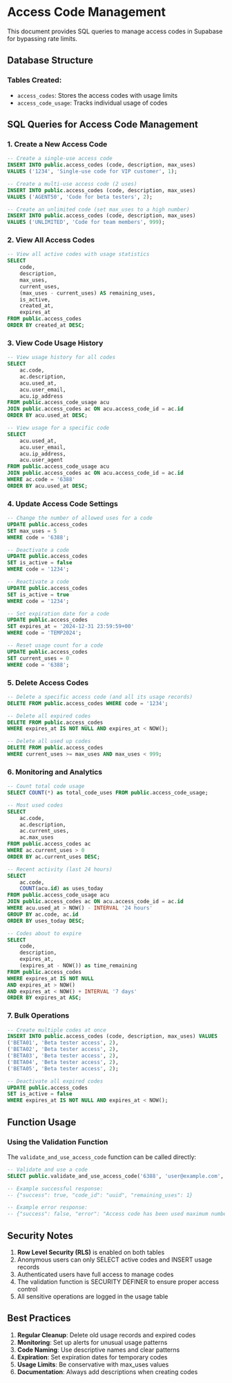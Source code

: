 # Access Code Management

This document provides SQL queries to manage access codes in Supabase for bypassing rate limits.

## Database Structure

### Tables Created:
- `access_codes`: Stores the access codes with usage limits
- `access_code_usage`: Tracks individual usage of codes

## SQL Queries for Access Code Management

### 1. Create a New Access Code

```sql
-- Create a single-use access code
INSERT INTO public.access_codes (code, description, max_uses)
VALUES ('1234', 'Single-use code for VIP customer', 1);

-- Create a multi-use access code (2 uses)
INSERT INTO public.access_codes (code, description, max_uses)
VALUES ('AGENT50', 'Code for beta testers', 2);

-- Create an unlimited code (set max_uses to a high number)
INSERT INTO public.access_codes (code, description, max_uses)
VALUES ('UNLIMITED', 'Code for team members', 999);
```

### 2. View All Access Codes

```sql
-- View all active codes with usage statistics
SELECT 
    code,
    description,
    max_uses,
    current_uses,
    (max_uses - current_uses) AS remaining_uses,
    is_active,
    created_at,
    expires_at
FROM public.access_codes
ORDER BY created_at DESC;
```

### 3. View Code Usage History

```sql
-- View usage history for all codes
SELECT 
    ac.code,
    ac.description,
    acu.used_at,
    acu.user_email,
    acu.ip_address
FROM public.access_code_usage acu
JOIN public.access_codes ac ON acu.access_code_id = ac.id
ORDER BY acu.used_at DESC;

-- View usage for a specific code
SELECT 
    acu.used_at,
    acu.user_email,
    acu.ip_address,
    acu.user_agent
FROM public.access_code_usage acu
JOIN public.access_codes ac ON acu.access_code_id = ac.id
WHERE ac.code = '6388'
ORDER BY acu.used_at DESC;
```

### 4. Update Access Code Settings

```sql
-- Change the number of allowed uses for a code
UPDATE public.access_codes 
SET max_uses = 5 
WHERE code = '6388';

-- Deactivate a code
UPDATE public.access_codes 
SET is_active = false 
WHERE code = '1234';

-- Reactivate a code
UPDATE public.access_codes 
SET is_active = true 
WHERE code = '1234';

-- Set expiration date for a code
UPDATE public.access_codes 
SET expires_at = '2024-12-31 23:59:59+00'
WHERE code = 'TEMP2024';

-- Reset usage count for a code
UPDATE public.access_codes 
SET current_uses = 0 
WHERE code = '6388';
```

### 5. Delete Access Codes

```sql
-- Delete a specific access code (and all its usage records)
DELETE FROM public.access_codes WHERE code = '1234';

-- Delete all expired codes
DELETE FROM public.access_codes 
WHERE expires_at IS NOT NULL AND expires_at < NOW();

-- Delete all used up codes
DELETE FROM public.access_codes 
WHERE current_uses >= max_uses AND max_uses < 999;
```

### 6. Monitoring and Analytics

```sql
-- Count total code usage
SELECT COUNT(*) as total_code_uses FROM public.access_code_usage;

-- Most used codes
SELECT 
    ac.code,
    ac.description,
    ac.current_uses,
    ac.max_uses
FROM public.access_codes ac
WHERE ac.current_uses > 0
ORDER BY ac.current_uses DESC;

-- Recent activity (last 24 hours)
SELECT 
    ac.code,
    COUNT(acu.id) as uses_today
FROM public.access_code_usage acu
JOIN public.access_codes ac ON acu.access_code_id = ac.id
WHERE acu.used_at > NOW() - INTERVAL '24 hours'
GROUP BY ac.code, ac.id
ORDER BY uses_today DESC;

-- Codes about to expire
SELECT 
    code,
    description,
    expires_at,
    (expires_at - NOW()) as time_remaining
FROM public.access_codes
WHERE expires_at IS NOT NULL 
AND expires_at > NOW() 
AND expires_at < NOW() + INTERVAL '7 days'
ORDER BY expires_at ASC;
```

### 7. Bulk Operations

```sql
-- Create multiple codes at once
INSERT INTO public.access_codes (code, description, max_uses) VALUES
('BETA01', 'Beta tester access', 2),
('BETA02', 'Beta tester access', 2),
('BETA03', 'Beta tester access', 2),
('BETA04', 'Beta tester access', 2),
('BETA05', 'Beta tester access', 2);

-- Deactivate all expired codes
UPDATE public.access_codes 
SET is_active = false 
WHERE expires_at IS NOT NULL AND expires_at < NOW();
```

## Function Usage

### Using the Validation Function

The `validate_and_use_access_code` function can be called directly:

```sql
-- Validate and use a code
SELECT public.validate_and_use_access_code('6388', 'user@example.com', '192.168.1.1', 'Mozilla/5.0...');

-- Example successful response:
-- {"success": true, "code_id": "uuid", "remaining_uses": 1}

-- Example error response:
-- {"success": false, "error": "Access code has been used maximum number of times"}
```

## Security Notes

1. **Row Level Security (RLS)** is enabled on both tables
2. Anonymous users can only SELECT active codes and INSERT usage records
3. Authenticated users have full access to manage codes
4. The validation function is SECURITY DEFINER to ensure proper access control
5. All sensitive operations are logged in the usage table

## Best Practices

1. **Regular Cleanup**: Delete old usage records and expired codes
2. **Monitoring**: Set up alerts for unusual usage patterns
3. **Code Naming**: Use descriptive names and clear patterns
4. **Expiration**: Set expiration dates for temporary codes
5. **Usage Limits**: Be conservative with max_uses values
6. **Documentation**: Always add descriptions when creating codes 